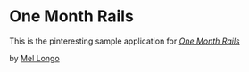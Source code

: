 # One Month Rails

This is the pinteresting sample application for
[*One Month Rails*](http://onemonthrails.com)

by [Mel Longo](http://google.com)